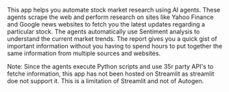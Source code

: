 This app helps you automate stock market research using AI agents.
These agents scrape the web and perform research on sites like Yahoo Finance and Google news websites to fetch you the latest updates regarding a particular stock. The agents automatically use Sentiment analysis 
to understand the current market trends.
The report gives you a quick gist of important information without you having to spend hours to put together the same information from multiple sources and websites.



Note: Since the agents execute Python scripts and use 35r party API's to fetche information, this app has not been hosted on Streamlit as streamlit doe not support it. This is a limitation of Streamlit and not of Autogen.
